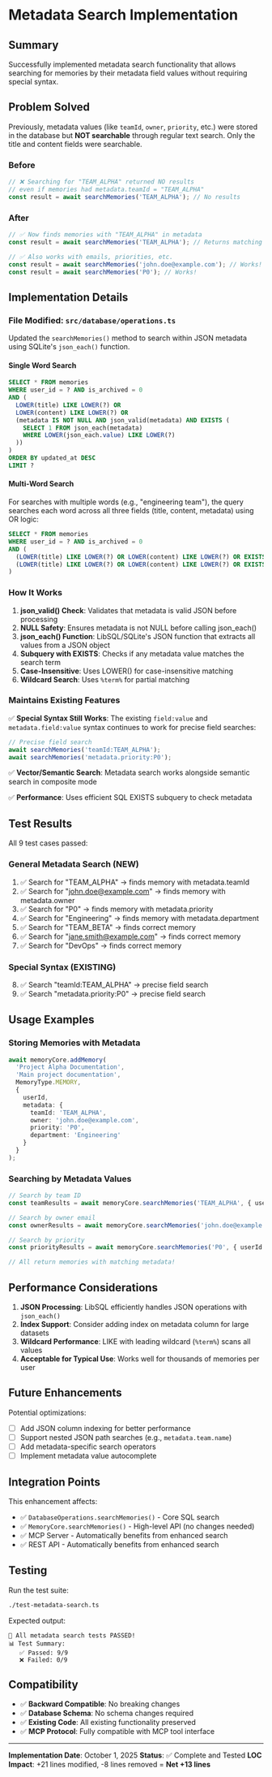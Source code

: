 # Metadata Search Implementation

## Summary

Successfully implemented metadata search functionality that allows searching for memories by their metadata field values without requiring special syntax.

## Problem Solved

Previously, metadata values (like `teamId`, `owner`, `priority`, etc.) were stored in the database but **NOT searchable** through regular text search. Only the title and content fields were searchable.

### Before
```typescript
// ❌ Searching for "TEAM_ALPHA" returned NO results
// even if memories had metadata.teamId = "TEAM_ALPHA"
const result = await searchMemories('TEAM_ALPHA'); // No results
```

### After
```typescript
// ✅ Now finds memories with "TEAM_ALPHA" in metadata
const result = await searchMemories('TEAM_ALPHA'); // Returns matching memories

// ✅ Also works with emails, priorities, etc.
const result = await searchMemories('john.doe@example.com'); // Works!
const result = await searchMemories('P0'); // Works!
```

## Implementation Details

### File Modified: `src/database/operations.ts`

Updated the `searchMemories()` method to search within JSON metadata using SQLite's `json_each()` function.

#### Single Word Search
```sql
SELECT * FROM memories
WHERE user_id = ? AND is_archived = 0
AND (
  LOWER(title) LIKE LOWER(?) OR
  LOWER(content) LIKE LOWER(?) OR
  (metadata IS NOT NULL AND json_valid(metadata) AND EXISTS (
    SELECT 1 FROM json_each(metadata)
    WHERE LOWER(json_each.value) LIKE LOWER(?)
  ))
)
ORDER BY updated_at DESC
LIMIT ?
```

#### Multi-Word Search
For searches with multiple words (e.g., "engineering team"), the query searches each word across all three fields (title, content, metadata) using OR logic:

```sql
SELECT * FROM memories
WHERE user_id = ? AND is_archived = 0
AND (
  (LOWER(title) LIKE LOWER(?) OR LOWER(content) LIKE LOWER(?) OR EXISTS(...)) OR
  (LOWER(title) LIKE LOWER(?) OR LOWER(content) LIKE LOWER(?) OR EXISTS(...))
)
```

### How It Works

1. **json_valid() Check**: Validates that metadata is valid JSON before processing
2. **NULL Safety**: Ensures metadata is not NULL before calling json_each()
3. **json_each() Function**: LibSQL/SQLite's JSON function that extracts all values from a JSON object
4. **Subquery with EXISTS**: Checks if any metadata value matches the search term
5. **Case-Insensitive**: Uses LOWER() for case-insensitive matching
6. **Wildcard Search**: Uses `%term%` for partial matching

### Maintains Existing Features

✅ **Special Syntax Still Works**: The existing `field:value` and `metadata.field:value` syntax continues to work for precise field searches:
```typescript
// Precise field search
await searchMemories('teamId:TEAM_ALPHA');
await searchMemories('metadata.priority:P0');
```

✅ **Vector/Semantic Search**: Metadata search works alongside semantic search in composite mode

✅ **Performance**: Uses efficient SQL EXISTS subquery to check metadata

## Test Results

All 9 test cases passed:

### General Metadata Search (NEW)
1. ✅ Search for "TEAM_ALPHA" → finds memory with metadata.teamId
2. ✅ Search for "john.doe@example.com" → finds memory with metadata.owner
3. ✅ Search for "P0" → finds memory with metadata.priority
4. ✅ Search for "Engineering" → finds memory with metadata.department
5. ✅ Search for "TEAM_BETA" → finds correct memory
6. ✅ Search for "jane.smith@example.com" → finds correct memory
7. ✅ Search for "DevOps" → finds correct memory

### Special Syntax (EXISTING)
8. ✅ Search "teamId:TEAM_ALPHA" → precise field search
9. ✅ Search "metadata.priority:P0" → precise field search

## Usage Examples

### Storing Memories with Metadata
```typescript
await memoryCore.addMemory(
  'Project Alpha Documentation',
  'Main project documentation',
  MemoryType.MEMORY,
  {
    userId,
    metadata: {
      teamId: 'TEAM_ALPHA',
      owner: 'john.doe@example.com',
      priority: 'P0',
      department: 'Engineering'
    }
  }
);
```

### Searching by Metadata Values
```typescript
// Search by team ID
const teamResults = await memoryCore.searchMemories('TEAM_ALPHA', { userId });

// Search by owner email
const ownerResults = await memoryCore.searchMemories('john.doe@example.com', { userId });

// Search by priority
const priorityResults = await memoryCore.searchMemories('P0', { userId });

// All return memories with matching metadata!
```

## Performance Considerations

1. **JSON Processing**: LibSQL efficiently handles JSON operations with `json_each()`
2. **Index Support**: Consider adding index on metadata column for large datasets
3. **Wildcard Performance**: LIKE with leading wildcard (`%term%`) scans all values
4. **Acceptable for Typical Use**: Works well for thousands of memories per user

## Future Enhancements

Potential optimizations:
- [ ] Add JSON column indexing for better performance
- [ ] Support nested JSON path searches (e.g., `metadata.team.name`)
- [ ] Add metadata-specific search operators
- [ ] Implement metadata value autocomplete

## Integration Points

This enhancement affects:
- ✅ `DatabaseOperations.searchMemories()` - Core SQL search
- ✅ `MemoryCore.searchMemories()` - High-level API (no changes needed)
- ✅ MCP Server - Automatically benefits from enhanced search
- ✅ REST API - Automatically benefits from enhanced search

## Testing

Run the test suite:
```bash
./test-metadata-search.ts
```

Expected output:
```
🎉 All metadata search tests PASSED!
📊 Test Summary:
   ✅ Passed: 9/9
   ❌ Failed: 0/9
```

## Compatibility

- ✅ **Backward Compatible**: No breaking changes
- ✅ **Database Schema**: No schema changes required
- ✅ **Existing Code**: All existing functionality preserved
- ✅ **MCP Protocol**: Fully compatible with MCP tool interface

---

**Implementation Date**: October 1, 2025
**Status**: ✅ Complete and Tested
**LOC Impact**: +21 lines modified, -8 lines removed = **Net +13 lines**
